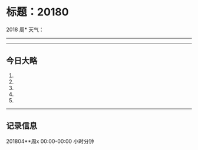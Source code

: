 # 标题：20180

2018  周*   天气：
***


***
## 今日大略

1.

  2.

  3.

  4.

  5.

***
## 记录信息

201804**周x  00:00-00:00    小时分钟

